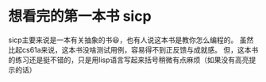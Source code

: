 # 想看完的第一本书 sicp
sicp主要来说是一本有关抽象的书😆，也有人说这本书是教你怎么编程的。
虽然比起cs61a来说，这本书没啥测试用例，容易得不到正反馈与成就感。
但，这本书的练习还是挺不错的，只是用lisp语言写起来括号稍微有点麻烦（如果没有高亮提示的话）
